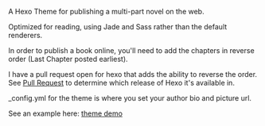 A Hexo Theme for publishing a multi-part novel on the web.

Optimized for reading, using Jade and Sass rather than the default renderers.

In order to publish a book online, you'll need to add the chapters in reverse
order (Last Chapter posted earliest).

I have a pull request open for hexo that adds the ability to reverse the order.
See [Pull Request](https://github.com/hexojs/hexo/pull/936) to determine
which release of Hexo it's available in.

_config.yml for the theme is where you set your author bio and picture url.

See an example here: [theme demo](http://themes.russellhay.com/book/)
